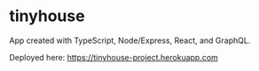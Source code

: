 # tinyhouse

App created with TypeScript, Node/Express, React, and GraphQL.

Deployed here: https://tinyhouse-project.herokuapp.com
